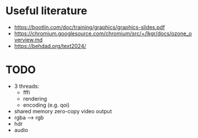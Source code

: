 # Useful literature
* https://bootlin.com/doc/training/graphics/graphics-slides.pdf
* https://chromium.googlesource.com/chromium/src/+/lkgr/docs/ozone_overview.md
* https://behdad.org/text2024/

# TODO
* 3 threads:
  - fffi
  - rendering
  - encoding (e.g. qoi)
* shared memory zero-copy video output
* rgba --> rgb
* hdr
* audio
